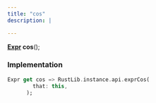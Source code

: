 ```yaml
---
title: "cos"
description: |

---
```

<span class="dart-code"><strong>[Expr] cos</strong>();</span>


### Implementation
```dart
Expr get cos => RustLib.instance.api.exprCos(
        that: this,
      );
```

[Expr]: /reference/classes/expr